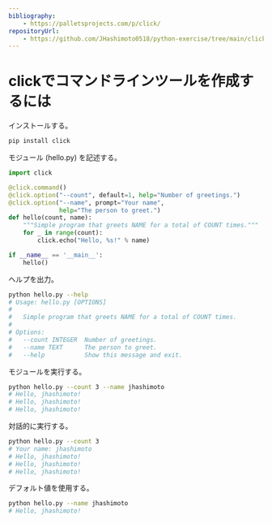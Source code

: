 ```yaml
---
bibliography: 
    - https://palletsprojects.com/p/click/
repositoryUrl:
    - https://github.com/JHashimoto0518/python-exercise/tree/main/click
---
```


# clickでコマンドラインツールを作成するには

インストールする。

```bash
pip install click
```

モジュール (hello.py) を記述する。

```python
import click

@click.command()
@click.option("--count", default=1, help="Number of greetings.")
@click.option("--name", prompt="Your name",
              help="The person to greet.")
def hello(count, name):
    """Simple program that greets NAME for a total of COUNT times."""
    for _ in range(count):
        click.echo("Hello, %s!" % name)

if __name__ == '__main__':
    hello()
```

ヘルプを出力。

```bash
python hello.py --help
# Usage: hello.py [OPTIONS]
# 
#   Simple program that greets NAME for a total of COUNT times.
# 
# Options:
#   --count INTEGER  Number of greetings.
#   --name TEXT      The person to greet.
#   --help           Show this message and exit.
```

モジュールを実行する。

```bash
python hello.py --count 3 --name jhashimoto
# Hello, jhashimoto!
# Hello, jhashimoto!
# Hello, jhashimoto!
```

対話的に実行する。

```bash
python hello.py --count 3
# Your name: jhashimoto
# Hello, jhashimoto!
# Hello, jhashimoto!
# Hello, jhashimoto!
```

デフォルト値を使用する。

```bash
python hello.py --name jhashimoto
# Hello, jhashimoto!
```
